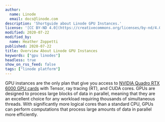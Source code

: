 ```yaml
---
author:
  name: Linode
  email: docs@linode.com
description: 'Shortguide about Linode GPU Instances.'
license: '[CC BY-ND 4.0](https://creativecommons.org/licenses/by-nd/4.0)'
modified: 2020-07-22
modified_by:
  name: Heather Zoppetti
published: 2020-07-22
title: Overview About Linode GPU Instances
keywords: ["gpu linodes"]
headless: true
show_on_rss_feed: false
tags: ["linode platform"]
---
```


GPU instances are the only plan that give you access to [NVIDIA Quadro RTX 6000 GPU cards](https://www.nvidia.com/content/dam/en-zz/Solutions/design-visualization/technologies/turing-architecture/NVIDIA-Turing-Architecture-Whitepaper.pdf) with Tensor, ray tracing (RT), and CUDA cores. GPUs are designed to process large blocks of data in parallel, meaning that they are an excellent choice for any workload requiring thousands of simultaneous threads. With significantly more logical cores than a standard CPU, GPUs can perform computations that process large amounts of data in parallel more efficiently.
